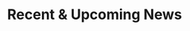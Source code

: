 ---
title: Recent & Upcoming News
cms_exclude: true
#url: talk

# View
view: card

# Optional cover image (relative to `assets/media/` folder).
image:
  caption: ''
  filename: ''
---
